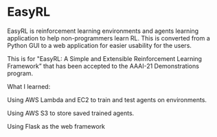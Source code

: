 # EasyRL

EasyRL is reinforcement learning environments and agents learning application to help non-programmers learn RL.
This is converted from a Python GUI to a web application for easier usability for the users.

This is for "EasyRL: A Simple and Extensible Reinforcement Learning Framework” that has been accepted to the AAAI-21 Demonstrations program.

What I learned:

Using AWS Lambda and EC2 to train and test agents on environments.

Using AWS S3 to store saved trained agents.

Using Flask as the web framework
